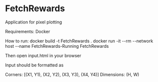 # FetchRewards
Application for pixel plotting

Requirements:
Docker

How to run:
docker build -t FetchRewards .
docker run -it --rm --network host --name FetchRewards-Running FetchRewards

Then open input.html in your browser

Input should be formatted as 

Corners: [(X1, Y1), (X2, Y2), (X3, Y3), (X4, Y4)]
Dimensions: (H, W)
